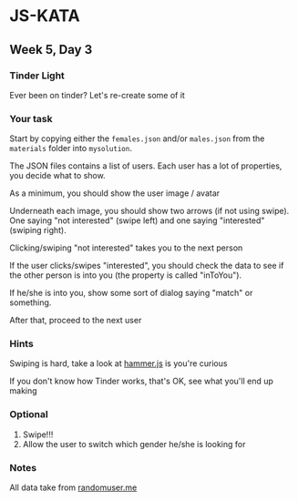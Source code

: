 # JS-KATA

## Week 5, Day 3

### Tinder Light

Ever been on tinder? Let's re-create some of it

### Your task

Start by copying either the `females.json` and/or `males.json` from the `materials` folder into `mysolution`.

The JSON files contains a list of users. Each user has a lot of properties, you decide what to show.

As a minimum, you should show the user image / avatar

Underneath each image, you should show two arrows (if not using swipe). One saying "not interested" (swipe left) and one saying "interested" (swiping right).

Clicking/swiping "not interested" takes you to the next person

If the user clicks/swipes "interested", you should check the data to see if the other person is into you (the property is called "inToYou").

If he/she is into you, show some sort of dialog saying "match" or something.

After that, proceed to the next user

### Hints

Swiping is hard, take a look at [hammer.js](https://hammerjs.github.io/getting-started/) is you're curious

If you don't know how Tinder works, that's OK, see what you'll end up making

### Optional

1. Swipe!!!
2. Allow the user to switch which gender he/she is looking for

### Notes

All data take from [randomuser.me](https://randomuser.me/)
